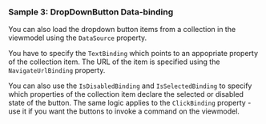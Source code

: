 ### Sample 3: DropDownButton Data-binding

You can also load the dropdown button items from a collection in the viewmodel using the `DataSource` property.

You have to specify the `TextBinding` which points to an appopriate property of the collection item. The URL of the item is specified using the `NavigateUrlBinding` property.

You can also use the `IsDisabledBinding` and `IsSelectedBinding` to specify which properties of the collection item declare the selected or disabled state of the button. 
The same logic applies to the `ClickBinding` property - use it if you want the buttons to invoke a command on the viewmodel.
